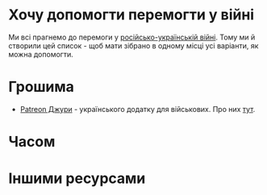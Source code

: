 # Хочу допомогти перемогти у війні
Ми всі прагнемо до перемоги у [російсько-українській війні](https://uk.wikipedia.org/wiki/%D0%A0%D0%BE%D1%81%D1%96%D0%B9%D1%81%D1%8C%D0%BA%D0%BE-%D1%83%D0%BA%D1%80%D0%B0%D1%97%D0%BD%D1%81%D1%8C%D0%BA%D0%B0_%D0%B2%D1%96%D0%B9%D0%BD%D0%B0_(%D0%B7_2014)). Тому ми й створили цей список - щоб мати зібрано в одному місці усі варіанти, як можна допомогти.

# Грошима
- [Patreon Джури](https://www.patreon.com/dzhura) - українського додатку для військових. Про них [тут](https://dou.ua/lenta/interviews/application-for-army-jura/).

# Часом

# Іншими ресурсами
